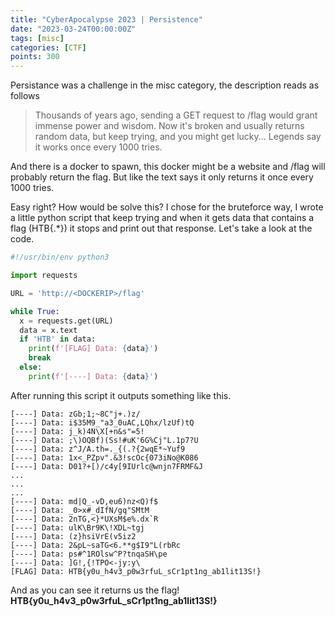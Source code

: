 ```yaml
---
title: "CyberApocalypse 2023 | Persistence"
date: "2023-03-24T00:00:00Z"
tags: [misc]
categories: [CTF]
points: 300
---
```


Persistance was a challenge in the misc category, the description reads as follows

> Thousands of years ago, sending a GET request to /flag would grant immense power and wisdom. Now it's broken and usually returns random data, but keep trying, and you might get lucky... Legends say it works once every 1000 tries.

And there is a docker to spawn, this docker might be a website and /flag will probably return the flag. But like the text says it only returns it once every 1000 tries.

Easy right? How would be solve this? I chose for the bruteforce way, I wrote a little python script that keep trying and when it gets data that contains a flag (HTB{.\*}) it stops and print out that response. Let's take a look at the code.

```python
#!/usr/bin/env python3

import requests

URL = 'http://<DOCKERIP>/flag'

while True:
  x = requests.get(URL)
  data = x.text
  if 'HTB' in data:
    print(f'[FLAG] Data: {data}')
    break
  else:
    print(f'[----] Data: {data}')
```

After running this script it outputs something like this.

```text
[----] Data: zGb;1;~8C"j+.)z/
[----] Data: i$35M9_"a3_0uAC,LQhx/lzUf)tQ
[----] Data: j_k)4N\X[+n&s"=5!
[----] Data: ;\)OQBf)(Ss!#uK'6G%Cj"L.1p7?U
[----] Data: z^J/A.th=._{(.?{2wqE*~Yuf9
[----] Data: 1x<_PZpv".&3!scOc{073iNo@K086
[----] Data: D01?+[)/c4y[9IUrlc@wnjn7FRMF&J
...
...
...
[----] Data: md|Q_-vD,eu6)nz<Q)f$
[----] Data: _0>x#_dIfN/gq"SMtM
[----] Data: 2nTG,<}*UXsM$e%.dx`R
[----] Data: ulK\Br9K\!XDL~tgj
[----] Data: (z}hsiVrE(v5iz2
[----] Data: 2&pL~saTG<6.**g$I9"L(rbRc
[----] Data: ps#^1ROlsw^P?tnqaSH\pe
[----] Data: ]G!,{!TPO<-jy:y\
[FLAG] Data: HTB{y0u_h4v3_p0w3rfuL_sCr1pt1ng_ab1lit13S!}
```

And as you can see it returns us the flag!
**HTB{y0u_h4v3_p0w3rfuL_sCr1pt1ng_ab1lit13S!}**
